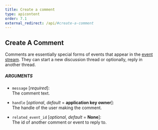 ```yaml
---
title: Create a comment
type: apicontent
order: 7.1
external_redirect: /api/#create-a-comment
---
```


## Create A Comment
Comments are essentially special forms of events that appear in the [event stream](/graphing/event_stream). They can start a new discussion thread or optionally, reply in another thread.

##### ARGUMENTS
* `message` [*required*]:  
    The comment text.

* `handle` [*optional*, *default* = **application key owner**]:  
    The handle of the user making the comment.

* `related_event_id` [*optional*, *default* = **None**]:  
    The id of another comment or event to reply to.


